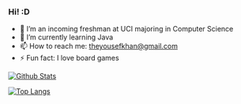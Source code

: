 ### Hi! :D

<!--
**YKawesome/YKawesome** is a ✨ _special_ ✨ repository because its `README.md` (this file) appears on your GitHub profile.

Here are some ideas to get you started:

- 🔭 I’m currently working on ...
- 🌱 I’m currently learning ...
- 👯 I’m looking to collaborate on ...
- 🤔 I’m looking for help with ...
- 💬 Ask me about ...
- 📫 How to reach me: ...
- 😄 Pronouns: ...
- ⚡ Fun fact: ...
-->

- 🔭 I’m an incoming freshman at UCI majoring in Computer Science
- 🌱 I’m currently learning Java
- 📫 How to reach me: theyousefkhan@gmail.com
- ⚡ Fun fact: I love board games

[![Github Stats](https://github-readme-stats.vercel.app/api?username=YKawesome&hide=prs,issues&count_private=true&show_icons=true&theme=dark&include_all_commits=true&card_width=500)](https://github.com/anuraghazra/github-readme-stats)

[![Top Langs](https://github-readme-stats.vercel.app/api/top-langs/?username=YKawesome&size_weight=0.85&count_weight=0.15&hide=Makefile,Jupyter+Notebook,Roff,HTML,C&card_width=500&theme=dark)](https://github.com/anuraghazra/github-readme-stats)
